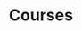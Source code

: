 ---
title: "Courses"
description: "Courses on unemployment, economic slack, macroeconomics, and mathematical methods for macroeconomics. For undergraduate and graduate students."
# layout: "terms"
---